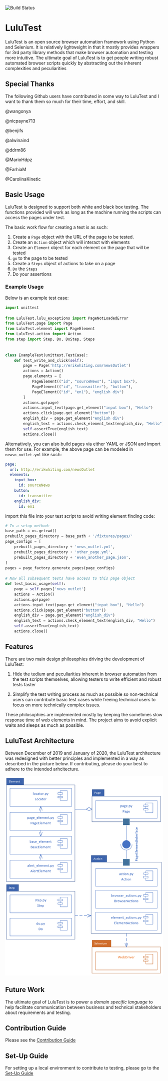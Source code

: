 ![Build Status](https://github.com/erik-whiting/LuluTest/actions/workflows/github-actions-ci.yml/badge.svg)
# LuluTest
LuluTest is an open source browser automation framework using Python and Selenium.
It is relatively lightweight in that it mostly provides wrappers for 3rd party library methods that make browser automation and testing more intuitive.
The ultimate goal of LuluTest is to get people writing robust automated browser scripts quickly by abstracting out the inherent complexities and peculiarities

## Special Thanks
The following Github users have contributed in some way to LuluTest and I want to thank them so much for their time, effort, and skill.

@wangonya

@nicpayne713

@benjifs

@alwinaind

@ddrm86

@MarioHdpz

@FarhiaM

@CarolinaKinetic

## Basic Usage

LuluTest is designed to support both white and black box testing. The functions
provided will work as long as the machine running the scripts can access the pages
under test. 

The basic work flow for creating a test is as such:

1. Create a `Page` object with the URL of the page to be tested.
2. Create an `Action` object which will interact with elements
3. Create an `Element` object for each element on the page that will be tested
4. `go` to the page to be tested
5. Create a `Steps` object of actions to take on a page
6. `Do` the `Steps`
7. Do your assertions

### Example Usage
Below is an example test case:

```python
import unittest

from LuluTest.lulu_exceptions import PageNotLoadedError
from LuluTest.page import Page
from LuluTest.element import PageElement
from LuluTest.action import Action
from step import Step, Do, DoStep, Steps


class ExampleTest(unittest.TestCase):
    def test_write_and_click(self):
        page = Page('http://erikwhiting.com/newsOutlet')
        actions = Action()
        page.elements = [
            PageElement(("id", "sourceNews"), "input box"),
            PageElement(("id", "transmitter"), "button"),
            PageElement(("id", "en1"), "english div")
        ]
        actions.go(page)
        actions.input_text(page.get_element("input box"), "Hello")
        actions.click(page.get_element("button"))
        english_div = page.get_element("english div")
        english_text = actions.check_element_text(english_div, "Hello")
        self.assertTrue(english_text)
        actions.close()

```

Alternatively, you can also build pages via either YAML or JSON and import
them for use. For example, the above page can be modeled in `newso_outlet.yml`
like such:
```yaml
page:
  url: http://erikwhiting.com/newsOutlet
  elements:
    input_box:
      id: sourceNews
    button:
      id: transmitter
    english_div:
      id: en1
```
import this file into your test script to avoid writing element finding code:
```python
# In a setup method:
base_path = os.getcwd()
prebuilt_pages_directory = base_path + '/fixtures/pages/'
page_configs = [
    prebuilt_pages_directory + 'news_outlet.yml',
    prebuilt_pages_directory + 'other_page.yml',
    prebuilt_pages_directory + 'even_another_page.json',
]
pages = page_factory.generate_pages(page_configs)

# Now all subsequent tests have access to this page object
def test_basic_usage(self):
    page = self.pages['news_outlet']
    actions = Action()
    actions.go(page)
    actions.input_text(page.get_element("input_box"), "Hello")
    actions.click(page.get_element("button"))
    english_div = page.get_element("english_div")
    english_text = actions.check_element_text(english_div, "Hello")
    self.assertTrue(english_text)
    actions.close()
```
## Features

There are two main design philosophies driving the development of LuluTest:

1. Hide the tedium and peculiarities inherent in browser automation
from the test scripts themselves, allowing testers to write efficient
and robust tests faster

2. Simplify the test writing process as much as possible so non-technical
users can contribute basic test cases while freeing technical
users to focus on more technically complex issues.

These philosophies are implemented mostly by keeping the sometimes slow
response time of web elements in mind. The project aims to avoid
explicit waits and sleeps as much as possible.

## LuluTest Architecture

Between December of 2019 and January of 2020, the LuluTest architecture
was redesigned with better principles and implemented in a way as described
in the picture below. If contributing, please do your best to adhere to the
intended arhcitecture.

![LuluTest Architecture](LuluTestArchitecture.PNG)

## Future Work

The ultimate goal of LuluTest is to power a *domain specific language* to help
facilitate communication between business and technical stakeholders about
requirements and testing.

## Contribution Guide

Please see the [Contribution Guide](./CONTRIBUTING.md)

## Set-Up Guide
For setting up a local environment to contribute to testing, please go to the [Set-Up Guide](./SETUP.md)

